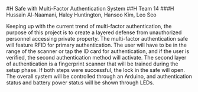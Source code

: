 #H Safe with Multi-Factor Authentication System
##H Team 14
###H Hussain Al-Naamani, Haley Huntington, Hansoo Kim, Leo Seo

Keeping up with the current trend of multi-factor authentication, the purpose of this project is to create a layered defense from unauthorized personnel accessing private property. The multi-factor authentication safe will feature RFID for primary authentication. The user will have to be in the range of the scanner or tap the ID card for authentication, and if the user is verified, the second authentication method will activate. The second layer of authentication is a fingerprint scanner that will be trained during the setup phase. If both steps were successful, the lock in the safe will open. The overall system will be controlled through an Arduino, and authentication status and battery power status will be shown through LEDs. 


